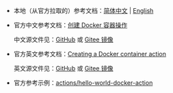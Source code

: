 - 本地（从官方拉取的）参考文档：[简体中文](./creating-a-docker-container-action.zh-CN.md) | [English](./creating-a-docker-container-action.md)

- 官方中文参考文档：[创建 Docker 容器操作](https://docs.github.com/cn/free-pro-team@latest/actions/creating-actions/creating-a-docker-container-action)

  中文源文件见：[GitHub](https://github.com/github/docs/blob/main/translations/zh-CN/content/actions/creating-actions/creating-a-docker-container-action.md) 或 [Gitee 镜像](https://gitee.com/kuxiade/github-docs/blob/main/translations/zh-CN/content/actions/creating-actions/creating-a-docker-container-action.md)

- 官方英文参考文档：[Creating a Docker container action](https://docs.github.com/en/free-pro-team@latest/actions/creating-actions/creating-a-docker-container-action)

  英文源文件见：[GitHub](https://github.com/github/docs/blob/main/content/actions/creating-actions/creating-a-docker-container-action.md) 或 [Gitee 镜像](https://gitee.com/kuxiade/github-docs/blob/main/content/actions/creating-actions/creating-a-docker-container-action.md)

- 官方参考示例：[actions/hello-world-docker-action](https://github.com/actions/hello-world-docker-action)